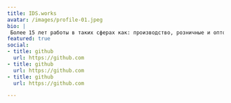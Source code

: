 ```yaml
---
title: IDS.works
avatar: /images/profile-01.jpeg
bio: |
 Более 15 лет работы в таких сферах как: производство, розничные и оптовые продажи, финансы, медиа.
featured: true
social:
- title: github
  url: https://github.com
- title: github
  url: https://github.com
- title: github
  url: https://github.com

---
```

